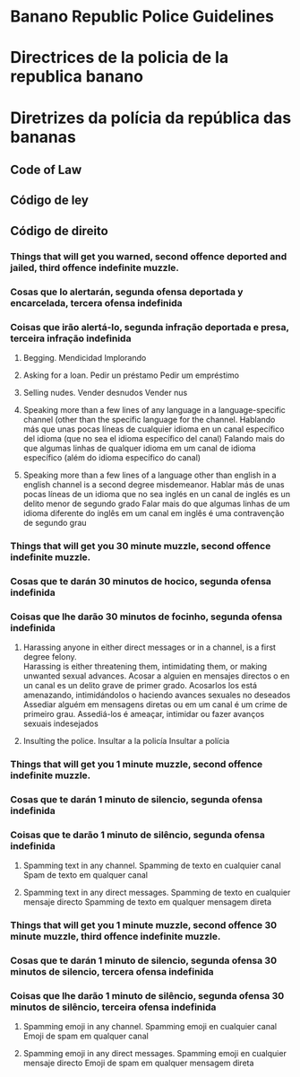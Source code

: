 # Banano Republic Police Guidelines
# Directrices de la policia de la republica banano
# Diretrizes da polícia da república das bananas

## Code of Law
## Código de ley
## Código de direito


### Things that will get you warned, second offence deported and jailed, third offence indefinite muzzle.
### Cosas que lo alertarán, segunda ofensa deportada y encarcelada, tercera ofensa indefinida
### Coisas que irão alertá-lo, segunda infração deportada e presa, terceira infração indefinida



1. Begging.
   Mendicidad
   Implorando

2. Asking for a loan.
   Pedir un préstamo
   Pedir um empréstimo

3. Selling nudes.
   Vender desnudos
   Vender nus

4. Speaking more than a few lines of any language in a language-specific channel (other than the specific language for the channel.
   Hablando más que unas pocas líneas de cualquier idioma en un canal específico del idioma (que no sea el idioma específico del canal)
   Falando mais do que algumas linhas de qualquer idioma em um canal de idioma específico (além do idioma específico do canal)

5. Speaking more than a few lines of a language other than english in a english channel is a second degree misdemeanor.
   Hablar más de unas pocas líneas de un idioma que no sea inglés en un canal de inglés es un delito menor de segundo grado
   Falar mais do que algumas linhas de um idioma diferente do inglês em um canal em inglês é uma contravenção de segundo grau

### Things that will get you 30 minute muzzle, second offence indefinite muzzle.
### Cosas que te darán 30 minutos de hocico, segunda ofensa indefinida
### Coisas que lhe darão 30 minutos de focinho, segunda ofensa indefinida

1. Harassing anyone in either direct messages or in a channel, is a first degree felony.  
   Harassing is either threatening them, intimidating them, or making unwanted sexual advances.
   Acosar a alguien en mensajes directos o en un canal es un delito grave de primer grado.
   Acosarlos los está amenazando, intimidándolos o haciendo avances sexuales no deseados
   Assediar alguém em mensagens diretas ou em um canal é um crime de primeiro grau.
   Assediá-los é ameaçar, intimidar ou fazer avanços sexuais indesejados

2. Insulting the police.
   Insultar a la policía
   Insultar a polícia


### Things that will get you 1 minute muzzle, second offence indefinite muzzle.
### Cosas que te darán 1 minuto de silencio, segunda ofensa indefinida
### Coisas que te darão 1 minuto de silêncio, segunda ofensa indefinida

1. Spamming text in any channel.
   Spamming de texto en cualquier canal
   Spam de texto em qualquer canal

2. Spamming text in any direct messages.
   Spamming de texto en cualquier mensaje directo
   Spamming de texto em qualquer mensagem direta

### Things that will get you 1 minute muzzle, second offence 30 minute muzzle, third offence indefinite muzzle.
### Cosas que te darán 1 minuto de silencio, segunda ofensa 30 minutos de silencio, tercera ofensa indefinida
### Coisas que lhe darão 1 minuto de silêncio, segunda ofensa 30 minutos de silêncio, terceira ofensa indefinida

1. Spamming emoji in any channel.
   Spamming emoji en cualquier canal
   Emoji de spam em qualquer canal

2. Spamming emoji in any direct messages.
   Spamming emoji en cualquier mensaje directo
   Emoji de spam em qualquer mensagem direta
